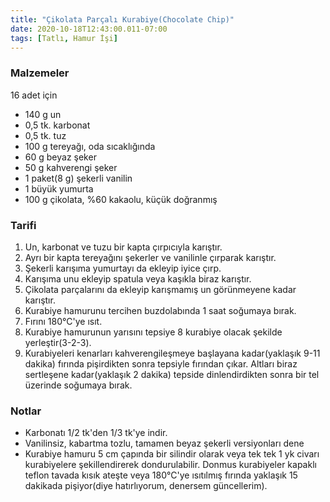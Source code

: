 ```yaml
---
title: "Çikolata Parçalı Kurabiye(Chocolate Chip)"
date: 2020-10-18T12:43:00.011-07:00
tags: [Tatlı, Hamur İşi]
---
```


### Malzemeler

16 adet için

- 140 g un
- 0,5 tk. karbonat
- 0,5 tk. tuz
- 100 g tereyağı, oda sıcaklığında
- 60 g beyaz şeker
- 50 g kahverengi şeker
- 1 paket(8 g) şekerli vanilin
- 1 büyük yumurta
- 100 g çikolata, %60 kakaolu, küçük doğranmış

### Tarifi

1. Un, karbonat ve tuzu bir kapta çırpıcıyla karıştır.
2. Ayrı bir kapta tereyağını şekerler ve vanilinle çırparak karıştır.
3. Şekerli karışıma yumurtayı da ekleyip iyice çırp.
4. Karışıma unu ekleyip spatula veya kaşıkla biraz karıştır.
5. Çikolata parçalarını da ekleyip karışmamış un görünmeyene kadar karıştır.
6. Kurabiye hamurunu tercihen buzdolabında 1 saat soğumaya bırak.
7. Fırını 180°C'ye ısıt.
8. Kurabiye hamurunun yarısını tepsiye 8 kurabiye olacak şekilde yerleştir(3-2-3).
9. Kurabiyeleri kenarları kahverengileşmeye başlayana kadar(yaklaşık 9-11 dakika) fırında pişirdikten sonra tepsiyle fırından çıkar. Altları biraz sertleşene kadar(yaklaşık 2 dakika) tepside dinlendirdikten sonra bir tel üzerinde soğumaya bırak.

### Notlar

- Karbonatı 1/2 tk'den 1/3 tk'ye indir.
- Vanilinsiz, kabartma tozlu, tamamen beyaz şekerli versiyonları dene
- Kurabiye hamuru 5 cm çapında bir silindir olarak veya tek tek 1 yk civarı kurabiyelere şekillendirerek dondurulabilir. Donmus kurabiyeler kapaklı teflon tavada kısık ateşte veya 180°C'ye ısıtılmış fırında yaklaşık 15 dakikada pişiyor(diye hatırlıyorum, denersem güncellerim).
